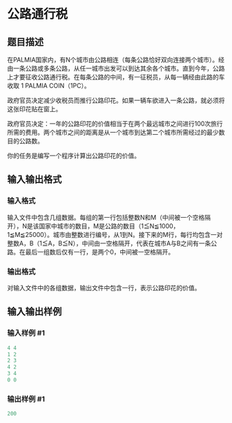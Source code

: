 # 公路通行税

## 题目描述

在PALMIA国家内，有N个城市由公路相连（每条公路恰好双向连接两个城市）。经由一条公路或多条公路，从任一城市出发可以到达其余各个城市。直到今年，公路上才要征收公路通行税。在每条公路的中间，有一征税员，从每一辆经由此路的车收取 1 PALMIA COIN（1PC）。

政府官员决定减少收税员而推行公路印花。如果一辆车欲进入一条公路，就必须将这张印花贴在窗上。

政府官员决定：一年的公路印花的价值相当于在两个最远城市之间进行100次旅行所需的费用。两个城市之间的距离是从一个城市到达第二个城市所需经过的最少数目的公路数。

你的任务是编写一个程序计算出公路印花的价值。

## 输入输出格式

### 输入格式

输入文件中包含几组数据。每组的第一行包括整数N和M（中间被一个空格隔开），N是该国家中城市的数目，M是公路的数目（1≦N≦1000，1≦M≦25000）。城市由整数进行编号，从1到N。接下来的M行，每行均包含一对整数A，B（1≦A，B≦N），中间由一空格隔开，代表在城市A与B之间有一条公路。在最后一组数后仅有一行，是两个0，中间被一空格隔开。

### 输出格式

对输入文件中的各组数据，输出文件中包含一行，表示公路印花的价值。

## 输入输出样例

### 输入样例 #1

```cpp
4 4
1 2
2 3
4 2
3 4
0 0
```


### 输出样例 #1

```cpp
200
```


